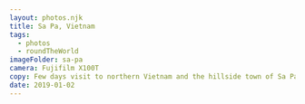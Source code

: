 ```yaml
---
layout: photos.njk
title: Sa Pa, Vietnam
tags:
  - photos
  - roundTheWorld
imageFolder: sa-pa
camera: Fujifilm X100T
copy: Few days visit to northern Vietnam and the hillside town of Sa Pa. Lots of trekking but very cloudy and wet.
date: 2019-01-02
---
```


 